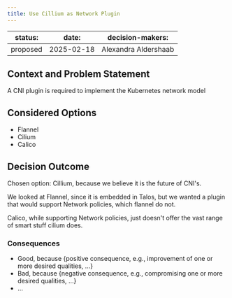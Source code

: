 ```yaml
---
title: Use Cillium as Network Plugin
---
```


| status: | date: | decision-makers: |
| --- | --- | --- |
| proposed | 2025-02-18 | Alexandra Aldershaab |


## Context and Problem Statement

A CNI plugin is required to implement the Kubernetes network model

## Considered Options

* Flannel
* Cilium
* Calico

## Decision Outcome

Chosen option: Cillium, because we believe it is the future of CNI's.

We looked at Flannel, since it is embedded in Talos, but we wanted a plugin that would support Network policies, which flannel do not.

Calico, while supporting Network policies, just doesn't offer the vast range of smart stuff cilium does.

### Consequences

* Good, because {positive consequence, e.g., improvement of one or more desired qualities, …}
* Bad, because {negative consequence, e.g., compromising one or more desired qualities, …}
* … <!-- numbers of consequences can vary -->